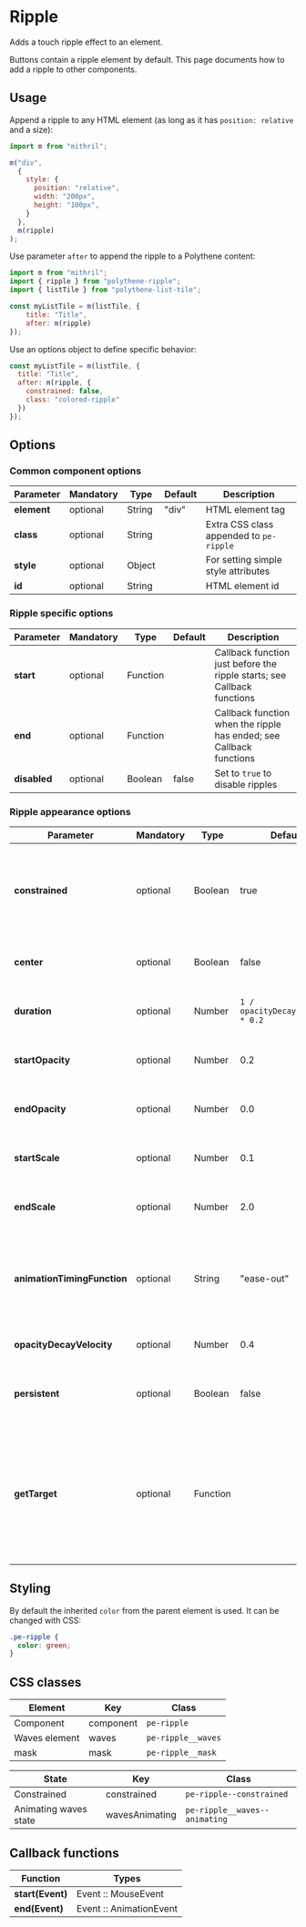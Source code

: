 # Ripple

Adds a touch ripple effect to an element.

Buttons contain a ripple element by default. This page documents how to add a ripple to other components.



## Usage

Append a ripple to any HTML element (as long as it has `position: relative` and a size):

~~~javascript
import m from "mithril";

m("div",
  {
    style: {
      position: "relative",
      width: "200px",
      height: "100px",
    }
  },
  m(ripple)
);
~~~

Use parameter `after` to append the ripple to a Polythene content:

~~~javascript
import m from "mithril";
import { ripple } from "polythene-ripple";
import { listTile } from "polythene-list-tile";

const myListTile = m(listTile, {
    title: "Title",
    after: m(ripple)
});
~~~

Use an options object to define specific behavior:

~~~javascript
const myListTile = m(listTile, {
  title: "Title",
  after: m(ripple, {
    constrained: false,
    class: "colored-ripple"
  })
});
~~~



## Options

### Common component options

| **Parameter** |  **Mandatory** | **Type** | **Default** | **Description** |
| ------------- | -------------- | -------- | ----------- | --------------- |
| **element** | optional | String | "div" | HTML element tag |
| **class** | optional | String |  | Extra CSS class appended to `pe-ripple` |
| **style**     | optional | Object |       | For setting simple style attributes |
| **id** | optional | String | | HTML element id |

### Ripple specific options

| **Parameter** |  **Mandatory** | **Type** | **Default** | **Description** |
| ------------- | -------------- | -------- | ----------- | --------------- |
| **start** | optional | Function | | Callback function just before the ripple starts; see Callback functions |
| **end** | optional | Function | | Callback function when the ripple has ended; see Callback functions |
| **disabled** | optional | Boolean | false | Set to `true` to disable ripples |

### Ripple appearance options

| **Parameter** |  **Mandatory** | **Type** | **Default** | **Description** |
| ------------- | -------------- | -------- | ----------- | --------------- |
| **constrained**             | optional | Boolean | true | Set to `false` to make the ripple shape no longer bound to the target element |   
| **center**                  | optional | Boolean | false | Set to `true` to start the ripple from the center |
| **duration**                | optional | Number | `1 / opacityDecayVelocity * 0.2` | The animation duration in seconds |
| **startOpacity**            | optional | Number | 0.2 | Opacity at the start of the ripple animation |
| **endOpacity**              | optional | Number | 0.0 | Opacity at the end of the ripple animation |
| **startScale**              | optional | Number | 0.1 | Scale at the start of the ripple animation |
| **endScale**                | optional | Number | 2.0 | Scale at the end of the ripple animation |
| **animationTimingFunction** | optional | String | "ease-out" | Animation function: "ease-in-out" or "cubic-bezier(0.1, 0.7, 1.0, 0.1)" |
| **opacityDecayVelocity**    | optional | Number | 0.4 | Velocity of decrease of opacity |
| **persistent**              | optional | Boolean | false | Set to `true` to keep the ripple at the end of the animation |
| **getTarget**               | optional | Function | | Function to set (on request) the ripple's target; by default the ripple's parent node element is used as target  |



## Styling

By default the inherited `color` from the parent element is used. It can be changed with CSS:

~~~css
.pe-ripple {
  color: green;
}
~~~



## CSS classes

| **Element**           | **Key**         |  **Class** |
| --------------------- | --------------- | --------------- |
| Component             | component       | `pe-ripple` |
| Waves element         | waves           | `pe-ripple__waves` |
| mask                  | mask            | `pe-ripple__mask` |

| **State**             | **Key**         |  **Class** |
| --------------------- | --------------- | --------------- |
| Constrained           | constrained     | `pe-ripple--constrained` |
| Animating waves state | wavesAnimating  | `pe-ripple__waves--animating` |



## Callback functions

| **Function**     |  **Types**              |
| ---------------- | ----------------------- |
| **start(Event)** | Event :: MouseEvent     |
| **end(Event)**   | Event :: AnimationEvent |

